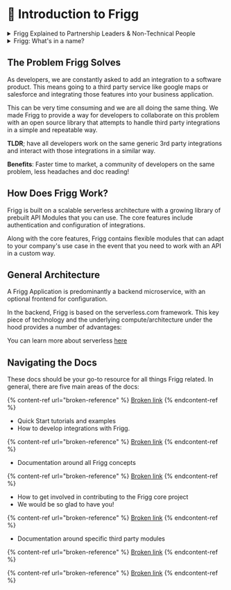 # 🥳 Introduction to Frigg

<details>

<summary>Frigg Explained to Partnership Leaders &#x26; Non-Technical People</summary>

The Frigg Integration Framework is a software development tool intended to help engineers build integrations faster.

While we all know that new "tech partnerships" unlock business opportunities, integration development is a complex, product-driven process performed by engineers and designers. Partnership leaders can't conjure new integrations into existence; product & engineering resources must be engaged and supported.

Given these dynamics, partnership leaders often seek _external_ vendors and tools to get integrations built. This search brings them to Frigg and [Left Hook](https://lefthook.com).

Before you introduce Frigg to your engineering colleagues, partnership leaders should understand Frigg at a non-technical level. Our [Non-Technical Overview Doc](https://docs.google.com/document/d/e/2PACX-1vRzCTIUhUj5NC5CKIOhn36NGu6TbUPMwMF5-hFLJ2fuhfrCJ2VXnabtxqE429iP1CxPPgPyhzez41jk/pub) is intended to provide this context and support your internal advocacy for Frigg.

Meanwhile, Frigg's documentation site is targeted at engineers and product leaders who will need to understand the framework as a development tool.&#x20;

If you're ready to introduce Frigg to your technical colleagues, share this documentation site. Our [live demo site](https://demo.friggframework.,org) is also instructive to both technical and non-technical audiences as well.

Have questions? Let's [connect](support/support.md)!

</details>

<details>

<summary>Frigg: What's in a name?</summary>

* Frigg is Odin's wife in Norse mythology
* Goddess of **marriage** and **partnerships**
* She flies the earthly skies as a falcon
* She is known in folklore as the **“weaver of clouds”**

The Frigg Integration Framework powers integrations between software companies, the majority of which are in the cloud, speeding up time to live on tech partnerships.

Read more about Frigg on [Wikipedia](https://en.wikipedia.org/wiki/Frigg).&#x20;

</details>

## The Problem Frigg Solves

As developers, we are constantly asked to add an integration to a software product. This means going to a third party service like google maps or salesforce and integrating those features into your business application.&#x20;

This can be very time consuming and we are all doing the same thing. We made Frigg to provide a way for developers to collaborate on this problem with an open source library that attempts to handle third party integrations in a simple and repeatable way.

**TLDR**; have all developers work on the same generic 3rd party integrations and interact with those integrations in a similar way.&#x20;

**Benefits**: Faster time to market, a community of developers on the same problem, less headaches and doc reading!&#x20;

## How Does Frigg Work?&#x20;

Frigg is built on a scalable serverless architecture with a growing library of prebuilt API Modules that you can use. The core features include authentication and configuration of integrations.

Along with the core features, Frigg contains flexible modules that can adapt to your company's use case in the event that you need to work with an API in a custom way.

## General Architecture

A Frigg Application is predominantly a backend microservice, with an optional frontend for configuration.

In the backend, Frigg is based on the serverless.com framework. This key piece of technology and the underlying compute/architecture under the hood provides a number of advantages:

You can learn more about serverless [here](https://www.serverless.com/framework/docs)

## Navigating the Docs

These docs should be your go-to resource for all things Frigg related. In general, there are five main areas of the docs:

{% content-ref url="broken-reference" %}
[Broken link](broken-reference)
{% endcontent-ref %}

* Quick Start tutorials and examples
* How to develop integrations with Frigg.

{% content-ref url="broken-reference" %}
[Broken link](broken-reference)
{% endcontent-ref %}

* Documentation around all Frigg concepts

{% content-ref url="broken-reference" %}
[Broken link](broken-reference)
{% endcontent-ref %}

* How to get involved in contributing to the Frigg core project
* We would be so glad to have you!

{% content-ref url="broken-reference" %}
[Broken link](broken-reference)
{% endcontent-ref %}

* Documentation around specific third party modules

{% content-ref url="broken-reference" %}
[Broken link](broken-reference)
{% endcontent-ref %}

{% content-ref url="broken-reference" %}
[Broken link](broken-reference)
{% endcontent-ref %}
